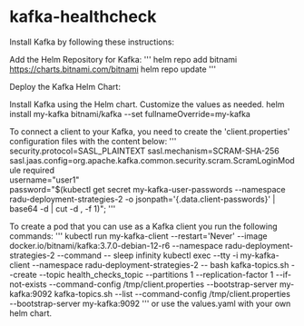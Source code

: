 # kafka-healthcheck
Install Kafka by following these instructions:

Add the Helm Repository for Kafka:
'''
helm repo add bitnami https://charts.bitnami.com/bitnami
helm repo update
'''

Deploy the Kafka Helm Chart:

Install Kafka using the Helm chart. Customize the values as needed.
helm install my-kafka bitnami/kafka --set fullnameOverride=my-kafka 

To connect a client to your Kafka, you need to create the 'client.properties' configuration files with the content below:
'''
security.protocol=SASL_PLAINTEXT
sasl.mechanism=SCRAM-SHA-256
sasl.jaas.config=org.apache.kafka.common.security.scram.ScramLoginModule required \
    username="user1" \
    password="$(kubectl get secret my-kafka-user-passwords --namespace radu-deployment-strategies-2 -o jsonpath='{.data.client-passwords}' | base64 -d | cut -d , -f 1)";
'''

To create a pod that you can use as a Kafka client you run the following commands:
'''
kubectl run my-kafka-client --restart='Never' --image docker.io/bitnami/kafka:3.7.0-debian-12-r6 --namespace radu-deployment-strategies-2 --command -- sleep infinity 
kubectl exec --tty -i my-kafka-client --namespace radu-deployment-strategies-2 -- bash
kafka-topics.sh --create --topic health_checks_topic --partitions 1 --replication-factor 1 --if-not-exists --command-config /tmp/client.properties --bootstrap-server my-kafka:9092
kafka-topics.sh --list --command-config /tmp/client.properties --bootstrap-server my-kafka:9092
'''
or use the values.yaml with your own helm chart.